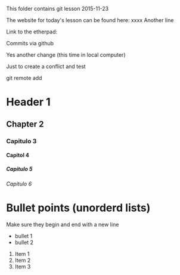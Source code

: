 This folder contains git lesson 2015-11-23

The website for today's lesson can be found here: xxxx
Another line

Link to the etherpad: 

Commits via github

Yes another change (this time in local computer)

Just to create a conflict and test

git remote add <url>

# Header 1
## Chapter 2
### Capitulo 3
#### Capitol 4
##### Capitulo 5
###### Capitulo 6

# Bullet points (unorderd lists)
Make sure they begin and end with a new line

- bullet 1
- bullet 2

1. Item 1
2. Item 2
3. Item 3
